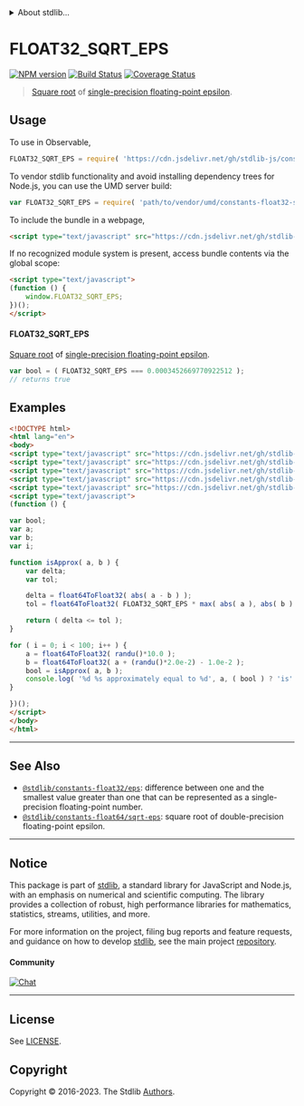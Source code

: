 <!--

@license Apache-2.0

Copyright (c) 2018 The Stdlib Authors.

Licensed under the Apache License, Version 2.0 (the "License");
you may not use this file except in compliance with the License.
You may obtain a copy of the License at

   http://www.apache.org/licenses/LICENSE-2.0

Unless required by applicable law or agreed to in writing, software
distributed under the License is distributed on an "AS IS" BASIS,
WITHOUT WARRANTIES OR CONDITIONS OF ANY KIND, either express or implied.
See the License for the specific language governing permissions and
limitations under the License.

-->


<details>
  <summary>
    About stdlib...
  </summary>
  <p>We believe in a future in which the web is a preferred environment for numerical computation. To help realize this future, we've built stdlib. stdlib is a standard library, with an emphasis on numerical and scientific computation, written in JavaScript (and C) for execution in browsers and in Node.js.</p>
  <p>The library is fully decomposable, being architected in such a way that you can swap out and mix and match APIs and functionality to cater to your exact preferences and use cases.</p>
  <p>When you use stdlib, you can be absolutely certain that you are using the most thorough, rigorous, well-written, studied, documented, tested, measured, and high-quality code out there.</p>
  <p>To join us in bringing numerical computing to the web, get started by checking us out on <a href="https://github.com/stdlib-js/stdlib">GitHub</a>, and please consider <a href="https://opencollective.com/stdlib">financially supporting stdlib</a>. We greatly appreciate your continued support!</p>
</details>

# FLOAT32_SQRT_EPS

[![NPM version][npm-image]][npm-url] [![Build Status][test-image]][test-url] [![Coverage Status][coverage-image]][coverage-url] <!-- [![dependencies][dependencies-image]][dependencies-url] -->

> [Square root][@stdlib/math/base/special/sqrt] of [single-precision floating-point epsilon][@stdlib/constants/float32/eps].



<section class="usage">

## Usage

To use in Observable,

```javascript
FLOAT32_SQRT_EPS = require( 'https://cdn.jsdelivr.net/gh/stdlib-js/constants-float32-sqrt-eps@v0.1.1-umd/browser.js' )
```

To vendor stdlib functionality and avoid installing dependency trees for Node.js, you can use the UMD server build:

```javascript
var FLOAT32_SQRT_EPS = require( 'path/to/vendor/umd/constants-float32-sqrt-eps/index.js' )
```

To include the bundle in a webpage,

```html
<script type="text/javascript" src="https://cdn.jsdelivr.net/gh/stdlib-js/constants-float32-sqrt-eps@v0.1.1-umd/browser.js"></script>
```

If no recognized module system is present, access bundle contents via the global scope:

```html
<script type="text/javascript">
(function () {
    window.FLOAT32_SQRT_EPS;
})();
</script>
```

#### FLOAT32_SQRT_EPS

[Square root][@stdlib/math/base/special/sqrt] of [single-precision floating-point epsilon][@stdlib/constants/float32/eps].

```javascript
var bool = ( FLOAT32_SQRT_EPS === 0.0003452669770922512 );
// returns true
```

</section>

<!-- /.usage -->

<section class="examples">

## Examples

<!-- eslint no-undef: "error" -->

```html
<!DOCTYPE html>
<html lang="en">
<body>
<script type="text/javascript" src="https://cdn.jsdelivr.net/gh/stdlib-js/math-base-special-abs@umd/browser.js"></script>
<script type="text/javascript" src="https://cdn.jsdelivr.net/gh/stdlib-js/math-base-special-max@umd/browser.js"></script>
<script type="text/javascript" src="https://cdn.jsdelivr.net/gh/stdlib-js/number-float64-base-to-float32@umd/browser.js"></script>
<script type="text/javascript" src="https://cdn.jsdelivr.net/gh/stdlib-js/random-base-randu@umd/browser.js"></script>
<script type="text/javascript" src="https://cdn.jsdelivr.net/gh/stdlib-js/constants-float32-sqrt-eps@v0.1.1-umd/browser.js"></script>
<script type="text/javascript">
(function () {

var bool;
var a;
var b;
var i;

function isApprox( a, b ) {
    var delta;
    var tol;

    delta = float64ToFloat32( abs( a - b ) );
    tol = float64ToFloat32( FLOAT32_SQRT_EPS * max( abs( a ), abs( b ) ) );

    return ( delta <= tol );
}

for ( i = 0; i < 100; i++ ) {
    a = float64ToFloat32( randu()*10.0 );
    b = float64ToFloat32( a + (randu()*2.0e-2) - 1.0e-2 );
    bool = isApprox( a, b );
    console.log( '%d %s approximately equal to %d', a, ( bool ) ? 'is' : 'is not', b );
}

})();
</script>
</body>
</html>
```

</section>

<!-- /.examples -->

<!-- C interface documentation. -->



<!-- Section for related `stdlib` packages. Do not manually edit this section, as it is automatically populated. -->

<section class="related">

* * *

## See Also

-   <span class="package-name">[`@stdlib/constants-float32/eps`][@stdlib/constants/float32/eps]</span><span class="delimiter">: </span><span class="description">difference between one and the smallest value greater than one that can be represented as a single-precision floating-point number.</span>
-   <span class="package-name">[`@stdlib/constants-float64/sqrt-eps`][@stdlib/constants/float64/sqrt-eps]</span><span class="delimiter">: </span><span class="description">square root of double-precision floating-point epsilon.</span>

</section>

<!-- /.related -->

<!-- Section for all links. Make sure to keep an empty line after the `section` element and another before the `/section` close. -->


<section class="main-repo" >

* * *

## Notice

This package is part of [stdlib][stdlib], a standard library for JavaScript and Node.js, with an emphasis on numerical and scientific computing. The library provides a collection of robust, high performance libraries for mathematics, statistics, streams, utilities, and more.

For more information on the project, filing bug reports and feature requests, and guidance on how to develop [stdlib][stdlib], see the main project [repository][stdlib].

#### Community

[![Chat][chat-image]][chat-url]

---

## License

See [LICENSE][stdlib-license].


## Copyright

Copyright &copy; 2016-2023. The Stdlib [Authors][stdlib-authors].

</section>

<!-- /.stdlib -->

<!-- Section for all links. Make sure to keep an empty line after the `section` element and another before the `/section` close. -->

<section class="links">

[npm-image]: http://img.shields.io/npm/v/@stdlib/constants-float32-sqrt-eps.svg
[npm-url]: https://npmjs.org/package/@stdlib/constants-float32-sqrt-eps

[test-image]: https://github.com/stdlib-js/constants-float32-sqrt-eps/actions/workflows/test.yml/badge.svg?branch=v0.1.1
[test-url]: https://github.com/stdlib-js/constants-float32-sqrt-eps/actions/workflows/test.yml?query=branch:v0.1.1

[coverage-image]: https://img.shields.io/codecov/c/github/stdlib-js/constants-float32-sqrt-eps/main.svg
[coverage-url]: https://codecov.io/github/stdlib-js/constants-float32-sqrt-eps?branch=main

<!--

[dependencies-image]: https://img.shields.io/david/stdlib-js/constants-float32-sqrt-eps.svg
[dependencies-url]: https://david-dm.org/stdlib-js/constants-float32-sqrt-eps/main

-->

[chat-image]: https://img.shields.io/gitter/room/stdlib-js/stdlib.svg
[chat-url]: https://app.gitter.im/#/room/#stdlib-js_stdlib:gitter.im

[stdlib]: https://github.com/stdlib-js/stdlib

[stdlib-authors]: https://github.com/stdlib-js/stdlib/graphs/contributors

[umd]: https://github.com/umdjs/umd
[es-module]: https://developer.mozilla.org/en-US/docs/Web/JavaScript/Guide/Modules

[deno-url]: https://github.com/stdlib-js/constants-float32-sqrt-eps/tree/deno
[umd-url]: https://github.com/stdlib-js/constants-float32-sqrt-eps/tree/umd
[esm-url]: https://github.com/stdlib-js/constants-float32-sqrt-eps/tree/esm
[branches-url]: https://github.com/stdlib-js/constants-float32-sqrt-eps/blob/main/branches.md

[stdlib-license]: https://raw.githubusercontent.com/stdlib-js/constants-float32-sqrt-eps/main/LICENSE

[@stdlib/math/base/special/sqrt]: https://github.com/stdlib-js/math-base-special-sqrt/tree/umd

<!-- <related-links> -->

[@stdlib/constants/float32/eps]: https://github.com/stdlib-js/constants-float32-eps/tree/umd

[@stdlib/constants/float64/sqrt-eps]: https://github.com/stdlib-js/constants-float64-sqrt-eps/tree/umd

<!-- </related-links> -->

</section>

<!-- /.links -->
